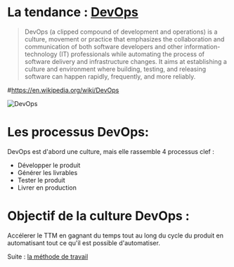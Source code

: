# La tendance : [DevOps][DevOps]
>DevOps (a clipped compound of development and operations) is a culture, movement or practice that emphasizes the collaboration and communication of both software developers and other information-technology (IT) professionals while automating the process of software delivery and infrastructure changes. It aims at establishing a culture and environment where building, testing, and releasing software can happen rapidly, frequently, and more reliably.

#https://en.wikipedia.org/wiki/DevOps

![DevOps](https://upload.wikimedia.org/wikipedia/commons/thumb/b/b5/Devops.svg/512px-Devops.svg.png)

# Les processus DevOps:
DevOps est d'abord une culture, mais elle rassemble 4 processus clef :
* Développer le produit
* Générer les livrables
* Tester le produit
* Livrer en production
 
# Objectif de la culture DevOps :
 Accélerer le TTM en gagnant du temps tout au long du cycle du produit en automatisant tout ce qu'il est possible d'automatiser.

 [DevOps]:https://en.wikipedia.org/wiki/DevOps

 Suite : [la méthode de travail](./05-la-methode-XP.md)
